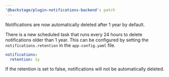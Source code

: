 ```yaml
---
'@backstage/plugin-notifications-backend': patch
---
```


Notifications are now automatically deleted after 1 year by default.

There is a new scheduled task that runs every 24 hours to delete notifications older than 1 year.
This can be configured by setting the `notifications.retention` in the `app-config.yaml` file.

```yaml
notifications:
  retention: 1y
```

If the retention is set to false, notifications will not be automatically deleted.
